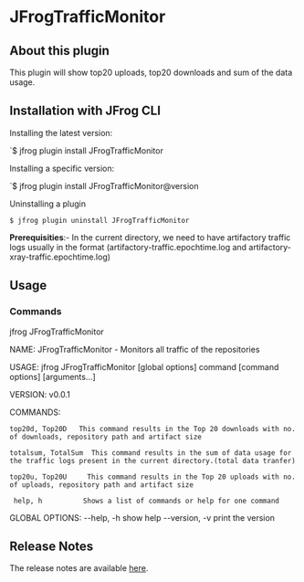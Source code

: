 # JFrogTrafficMonitor

## About this plugin
This plugin will show top20 uploads, top20 downloads and sum of the data usage. 

## Installation with JFrog CLI
Installing the latest version:

`$ jfrog plugin install JFrogTrafficMonitor 

Installing a specific version:

`$ jfrog plugin install JFrogTrafficMonitor@version

Uninstalling a plugin

`$ jfrog plugin uninstall JFrogTrafficMonitor `

**Prerequisities**:-
In the current directory, we need to have artifactory traffic logs usually in the format (artifactory-traffic.epochtime.log and artifactory-xray-traffic.epochtime.log)

## Usage
### Commands
jfrog JFrogTrafficMonitor <command>


NAME:
   JFrogTrafficMonitor - Monitors all traffic of the repositories 

USAGE:
  jfrog JFrogTrafficMonitor [global options] command [command options] [arguments...]
   
VERSION:
   v0.0.1
   
COMMANDS:
   
    top20d, Top20D   This command results in the Top 20 downloads with no. of downloads, repository path and artifact size
   
    totalsum, TotalSum  This command results in the sum of data usage for the traffic logs present in the current directory.(total data tranfer)
   
    top20u, Top20U     This command results in the Top 20 uploads with no. of uploads, repository path and artifact size
   
     help, h          Shows a list of commands or help for one command
   
GLOBAL OPTIONS:
   --help, -h     show help
   --version, -v  print the version
   

## Release Notes
The release notes are available [here](RELEASE.md).
